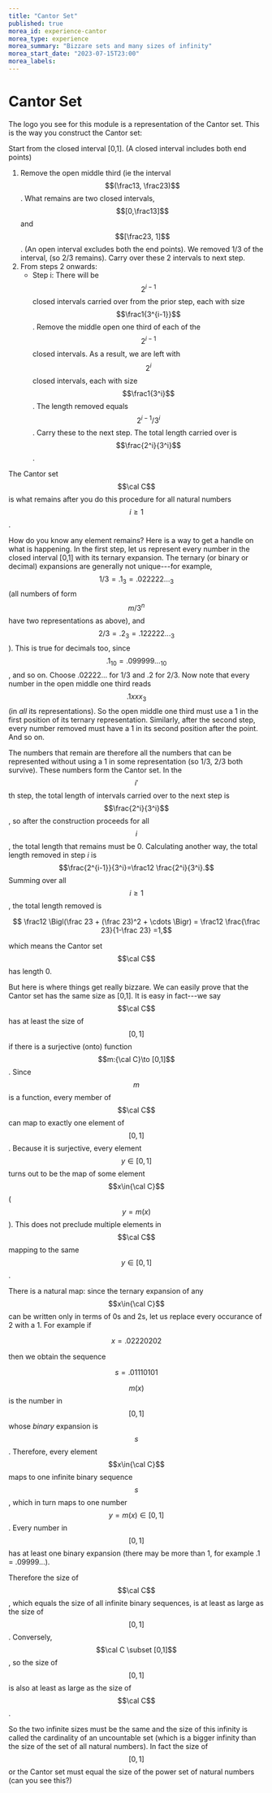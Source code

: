 ```yaml
---
title: "Cantor Set"
published: true
morea_id: experience-cantor
morea_type: experience
morea_summary: "Bizzare sets and many sizes of infinity"
morea_start_date: "2023-07-15T23:00"
morea_labels:
---
```


# Cantor Set

The logo you see for this module is a representation of the Cantor
set. This is the way you construct the Cantor set: 

Start from the closed interval [0,1]. (A closed interval includes both end points)

1. Remove the open middle third (ie the interval $$(\frac13, \frac23)$$. What remains are two closed intervals, $$[0,\frac13]$$ and $$[\frac23, 1]$$. (An open interval excludes both the end points). We removed 1/3 of the interval,
	(so 2/3 remains). Carry over these 2 intervals to next step.
2. From steps 2 onwards:
   * Step i: There will be $$2^{i-1}$$ closed intervals carried over
     from the prior step, each with size $$\frac1{3^{i-1}}$$. Remove the
     middle open one third of each of the $$2^{i-1}$$ closed
     intervals. As a result, we are left with $$2^i$$ closed
     intervals, each with size $$\frac1{3^i}$$. The length removed equals
	 $$2^{i-1}/3^i$$. Carry these to the next
     step. The total length carried over is $$\frac{2^i}{3^i}$$.
  
The Cantor set $$\cal C$$ is what remains after you do this procedure for all
natural numbers $$i\ge 1$$. 

How do you know any element remains? Here is a way to get a handle on
what is happening. In the first step, let us represent every number in
the closed interval [0,1] with its ternary expansion. The ternary (or
binary or decimal) expansions are generally not unique---for example,
$$1/3 = .1_3 = .022222..._3$$ (all numbers of form $$m/3^n$$ have two
representations as above), and $$2/3 = .2_3 = .122222..._3$$). This is
true for decimals too, since $$.1_{10} = .099999..._{10}$$, and so
on. Choose .02222... for 1/3 and .2 for 2/3. Now note that every
number in the open middle one third reads $$.1xxx_3$$ (in _all_ its
representations).  So the open middle one third must use a 1 in the
first position of its ternary representation. Similarly, after the 
second step, every number removed must have a 1 in its second position
after the point. And so on. 

The numbers that remain are therefore all the numbers that can be
represented without using a 1 in some representation (so 1/3, 2/3 both
survive). These numbers form the Cantor set. In the $$i'$$th step, the
total length of intervals carried over to the next step is
$$\frac{2^i}{3^i}$$, so after the construction proceeds for all $$i$$,
the total length that remains must be 0. Calculating another way, the
total length removed in step $i$ is $$\frac{2^{i-1}}{3^i}=\frac12
\frac{2^i}{3^i}.$$ Summing over all $$i\ge 1$$, the total length
removed is 

$$ \frac12 \Bigl(\frac 23 + (\frac 23)^2 + \cdots \Bigr) =
\frac12 \frac{\frac 23}{1-\frac 23} =1,$$

which means the Cantor set $$\cal C$$ has length 0.

But here is where things get really bizzare. We can easily prove that
the Cantor set has the same size as [0,1]. It is easy in fact---we say
$$\cal C$$ has at least the size of $$[0,1]$$ if there is a surjective
(onto) function $$m:{\cal C}\to [0,1]$$. Since $$m$$ is a function,
every member of $$\cal C$$ can map to exactly one element of
$$[0,1]$$. Because it is surjective, every element $$y \in [0,1]$$
turns out to be the map of some element $$x\in{\cal C}$$ ($$y =
m(x)$$). This does not preclude multiple elements in $$\cal C$$ 
mapping to the same $$y\in [0,1]$$.

There is a natural map: since the ternary expansion of any $$x\in{\cal
C}$$ can be written only in terms of 0s and 2s, let us replace every
occurance of 2 with a 1. For example if

$$ x = .02220202 $$

then we obtain the sequence 

$$ s = .01110101 $$

$$m(x)$$ is the number in $$[0,1]$$ whose _binary_ expansion is $$s$$.
Therefore, every element $$x\in{\cal C}$$ maps to one infinite binary
sequence $$s$$, which in turn maps to one number $$y=m(x)\in[0,1]$$.
Every number in $$[0,1]$$ has at least one binary expansion (there may
be more than 1, for example .1 = .09999...).

Therefore the size of $$\cal C$$, which equals the size of all
infinite binary sequences, is at least as large as the size of
$$[0,1]$$. Conversely, $$\cal C \subset [0,1]$$, so the size of
$$[0,1]$$ is also at least as large as the size of $$\cal C$$. 

So the two infinite sizes must be the same and the size of this
infinity is called the cardinality of an uncountable set (which is a
bigger infinity than the size of the set of all natural numbers). In
fact the size of $$[0,1]$$ or the Cantor set must equal the size of
the power set of natural numbers (can you see this?)








